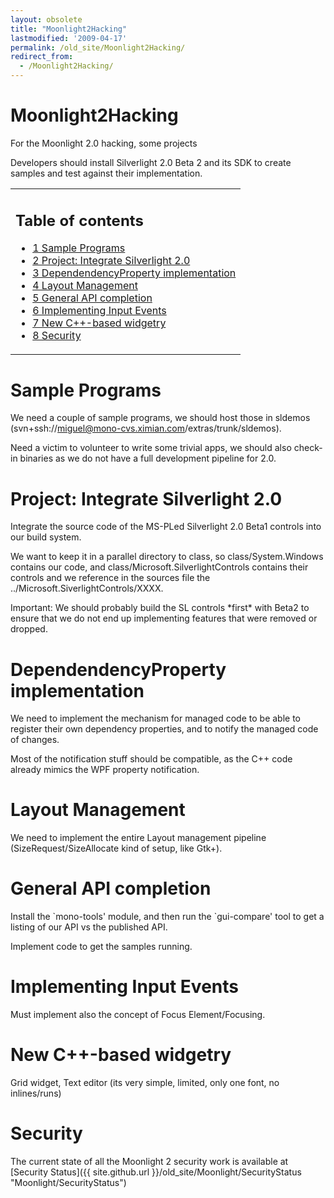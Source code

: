 ```yaml
---
layout: obsolete
title: "Moonlight2Hacking"
lastmodified: '2009-04-17'
permalink: /old_site/Moonlight2Hacking/
redirect_from:
  - /Moonlight2Hacking/
---
```


Moonlight2Hacking
=================

For the Moonlight 2.0 hacking, some projects

Developers should install Silverlight 2.0 Beta 2 and its SDK to create samples and test against their implementation.

<table>
<col width="100%" />
<tbody>
<tr class="odd">
<td align="left"><h2>Table of contents</h2>
<ul>
<li><a href="#sample-programs">1 Sample Programs</a></li>
<li><a href="#project-integrate-silverlight-20">2 Project: Integrate Silverlight 2.0</a></li>
<li><a href="#dependendencyproperty-implementation">3 DependendencyProperty implementation</a></li>
<li><a href="#layout-management">4 Layout Management</a></li>
<li><a href="#general-api-completion">5 General API completion</a></li>
<li><a href="#implementing-input-events">6 Implementing Input Events</a></li>
<li><a href="#new-c-based-widgetry">7 New C++-based widgetry</a></li>
<li><a href="#security">8 Security</a></li>
</ul></td>
</tr>
</tbody>
</table>

Sample Programs
===============

We need a couple of sample programs, we should host those in sldemos (svn+ssh://miguel@mono-cvs.ximian.com/extras/trunk/sldemos).

Need a victim to volunteer to write some trivial apps, we should also check-in binaries as we do not have a full development pipeline for 2.0.

Project: Integrate Silverlight 2.0
==================================

Integrate the source code of the MS-PLed Silverlight 2.0 Beta1 controls into our build system.

We want to keep it in a parallel directory to class, so class/System.Windows contains our code, and class/Microsoft.SilverlightControls contains their controls and we reference in the sources file the ../Microsoft.SiverlightControls/XXXX.

Important: We should probably build the SL controls \*first\* with Beta2 to ensure that we do not end up implementing features that were removed or dropped.

DependendencyProperty implementation
====================================

We need to implement the mechanism for managed code to be able to register their own dependency properties, and to notify the managed code of changes.

Most of the notification stuff should be compatible, as the C++ code already mimics the WPF property notification.

Layout Management
=================

We need to implement the entire Layout management pipeline (SizeRequest/SizeAllocate kind of setup, like Gtk+).

General API completion
======================

Install the \`mono-tools' module, and then run the \`gui-compare' tool to get a listing of our API vs the published API.

Implement code to get the samples running.

Implementing Input Events
=========================

Must implement also the concept of Focus Element/Focusing.

New C++-based widgetry
======================

Grid widget, Text editor (its very simple, limited, only one font, no inlines/runs)

Security
========

The current state of all the Moonlight 2 security work is available at [Security Status]({{ site.github.url }}/old_site/Moonlight/SecurityStatus "Moonlight/SecurityStatus")

